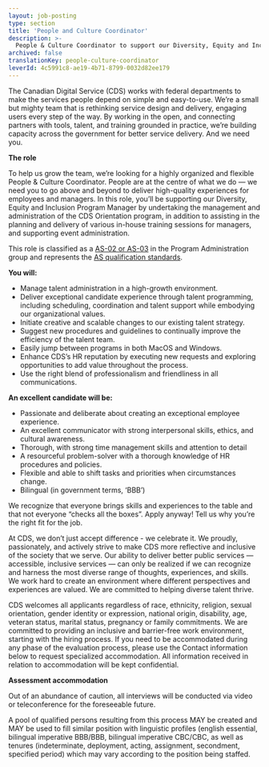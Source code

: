 ```yaml
---
layout: job-posting
type: section
title: 'People and Culture Coordinator'
description: >-
  People & Culture Coordinator to support our Diversity, Equity and Inclusion Program Manager by undertaking the management and administration of the CDS Orientation program.
archived: false
translationKey: people-culture-coordinator
leverId: 4c5991c8-ae19-4b71-8799-0032d82ee179
---
```


The Canadian Digital Service (CDS) works with federal departments to make the services people depend on simple and easy-to-use. We’re a small but mighty team that is rethinking service design and delivery, engaging users every step of the way. By working in the open, and connecting partners with tools, talent, and training grounded in practice, we’re building capacity across the government for better service delivery. And we need you.

**The role**

To help us grow the team, we’re looking for a highly organized and flexible People & Culture Coordinator. People are at the centre of what we do — we need you to go above and beyond to deliver high-quality experiences for employees and managers. In this role, you’ll be supporting our Diversity, Equity and Inclusion Program Manager by undertaking the management and administration of the CDS Orientation program, in addition to assisting in the planning and delivery of various in-house training sessions for managers, and supporting event administration.

This role is classified as a [AS-02 or AS-03](https://www.tbs-sct.gc.ca/agreements-conventions/view-visualiser-eng.aspx?id=15#toc24156224157) in the Program Administration group and represents the [AS qualification standards](https://www.canada.ca/en/treasury-board-secretariat/services/staffing/qualification-standards/core.html#as). 

**You will:**
- Manage talent administration in a high-growth environment.
- Deliver exceptional candidate experience through talent programming, including scheduling, coordination and talent support while embodying our organizational values.
- Initiate creative and scalable changes to our existing talent strategy.
- Suggest new procedures and guidelines to continually improve the efficiency of the talent team.
- Easily jump between programs in both MacOS and Windows.
- Enhance CDS’s HR reputation by executing new requests and exploring opportunities to add value throughout the process.
- Use the right blend of professionalism and friendliness in all communications.

**An excellent candidate will be:**
- Passionate and deliberate about creating an exceptional employee experience.
- An excellent communicator with strong interpersonal skills, ethics, and cultural awareness.
- Thorough, with strong time management skills and attention to detail
- A resourceful problem-solver with a thorough knowledge of HR procedures and policies.
- Flexible and able to shift tasks and priorities when circumstances change.
- Bilingual (in government terms, ‘BBB’)

We recognize that everyone brings skills and experiences to the table and that not everyone “checks all the boxes”. Apply anyway! Tell us why you’re the right fit for the job.

At CDS, we don’t just accept difference - we celebrate it. We proudly, passionately, and actively strive to make CDS more reflective and inclusive of the society that we serve. Our ability to deliver better public services — accessible, inclusive services — can only be realized if we can recognize and harness the most diverse range of thoughts, experiences, and skills. We work hard to create an environment where different perspectives and experiences are valued. We are committed to helping diverse talent thrive.

CDS welcomes all applicants regardless of race, ethnicity, religion, sexual orientation, gender identity or expression, national origin, disability, age, veteran status, marital status, pregnancy or family commitments. We are committed to providing an inclusive and barrier-free work environment, starting with the hiring process. If you need to be accommodated during any phase of the evaluation process, please use the Contact information below to request specialized accommodation. All information received in relation to accommodation will be kept confidential.

**Assessment accommodation**

Out of an abundance of caution, all interviews will be conducted via video or teleconference for the foreseeable future.

A pool of qualified persons resulting from this process MAY be created and MAY be used to fill similar position with linguistic profiles (english essential, bilingual imperative BBB/BBB, bilingual imperative CBC/CBC, as well as tenures (indeterminate, deployment, acting, assignment, secondment, specified period) which may vary according to the position being staffed.

